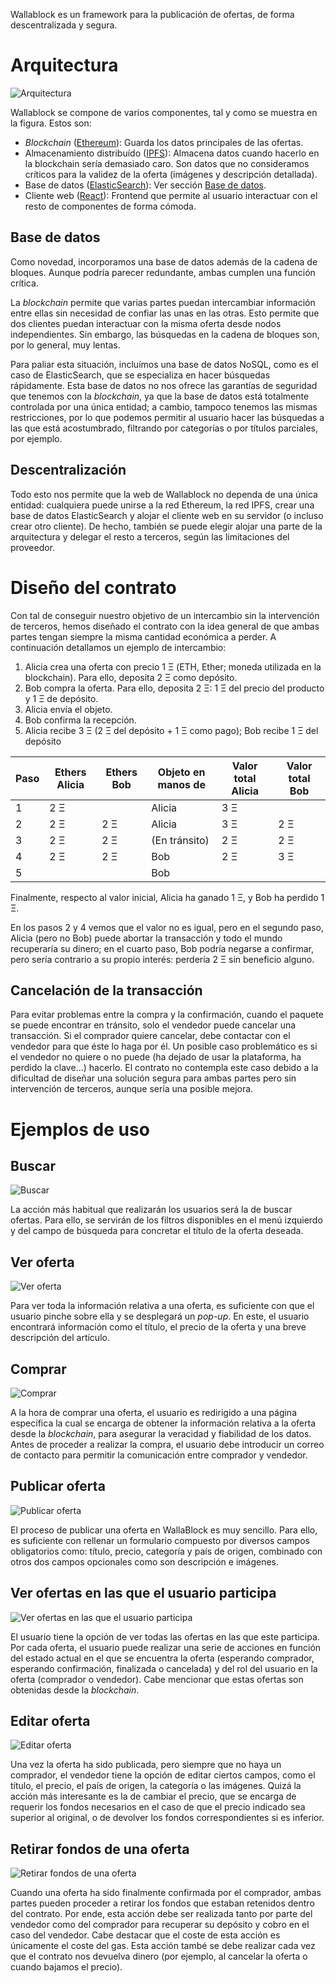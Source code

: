 Wallablock es un framework para la publicación de ofertas, de forma descentralizada y segura.

# Arquitectura

![Arquitectura]

Wallablock se compone de varios componentes, tal y como se muestra en la figura. Estos son:

* _Blockchain_ ([Ethereum]): Guarda los datos principales de las ofertas.
* Almacenamiento distribuído ([IPFS]):
  Almacena datos cuando hacerlo en la blockchain sería demasiado caro.
  Son datos que no consideramos críticos para la validez de la oferta (imágenes y descripción detallada).
* Base de datos ([ElasticSearch]): Ver sección [Base de datos](#base-de-datos).
* Cliente web ([React]): Frontend que permite al usuario interactuar con el resto de componentes de forma cómoda.

## Base de datos

Como novedad, incorporamos una base de datos además de la cadena de bloques. Aunque podría parecer redundante,
ambas cumplen una función crítica.

La _blockchain_ permite que varias partes puedan intercambiar información entre ellas sin necesidad de confiar
las unas en las otras. Esto permite que dos clientes puedan interactuar con la misma oferta desde nodos independientes.
Sin embargo, las búsquedas en la cadena de bloques son, por lo general, muy lentas.

Para paliar esta situación, incluímos una base de datos NoSQL, como es el caso de ElasticSearch, que se especializa
en hacer búsquedas rápidamente. Esta base de datos no nos ofrece las garantías de seguridad que tenemos con la _blockchain_,
ya que la base de datos está totalmente controlada por una única entidad; a cambio, tampoco tenemos las mismas restricciones,
por lo que podemos permitir al usuario hacer las búsquedas a las que está acostumbrado, filtrando por categorías
o por títulos parciales, por ejemplo.

## Descentralización

Todo esto nos permite que la web de Wallablock no dependa de una única entidad: cualquiera puede unirse a la red Ethereum, la red IPFS, crear una base de datos ElasticSearch y alojar el cliente web en su servidor (o incluso crear otro cliente). De hecho, también se puede elegir alojar una parte de la arquitectura y delegar el resto a terceros, según las limitaciones del proveedor.

# Diseño del contrato

Con tal de conseguir nuestro objetivo de un intercambio sin la intervención de terceros,
hemos diseñado el contrato con la idea general de que ambas partes tengan siempre la misma
cantidad económica a perder. A continuación detallamos un ejemplo de intercambio:

1. Alicia crea una oferta con precio 1 Ξ (ETH, Ether; moneda utilizada en la blockchain).
  Para ello, deposita 2 Ξ como depósito.
2. Bob compra la oferta. Para ello, deposita 2 Ξ: 1 Ξ del precio del producto y 1 Ξ de depósito.
3. Alicia envía el objeto.
4. Bob confirma la recepción.
5. Alicia recibe 3 Ξ (2 Ξ del depósito + 1 Ξ como pago);
  Bob recibe 1 Ξ del depósito

| Paso | Ethers Alicia | Ethers Bob | Objeto en manos de | Valor total Alicia | Valor total Bob |
|------|---------------|------------|--------------------|--------------------|-----------------|
| 1    | 2 Ξ           |            | Alicia             | 3 Ξ                |                 |
| 2    | 2 Ξ           | 2 Ξ        | Alicia             | 3 Ξ                | 2 Ξ             |
| 3    | 2 Ξ           | 2 Ξ        | (En tránsito)      | 2 Ξ                | 2 Ξ             |
| 4    | 2 Ξ           | 2 Ξ        | Bob                | 2 Ξ                | 3 Ξ             |
| 5    |               |            | Bob                |                    |                 |

Finalmente, respecto al valor inicial, Alicia ha ganado 1 Ξ, y Bob ha perdido 1 Ξ.

En los pasos 2 y 4 vemos que el valor no es igual, pero en el segundo paso, Alicia (pero no Bob)
puede abortar la transacción y todo el mundo recuperaría su dinero; en el cuarto paso,
Bob podría negarse a confirmar, pero sería contrario a su propio interés:
perdería 2 Ξ sin beneficio alguno.

## Cancelación de la transacción

Para evitar problemas entre la compra y la confirmación, cuando el paquete se puede encontrar en
tránsito, solo el vendedor puede cancelar una transacción. Si el comprador quiere cancelar,
debe contactar con el vendedor para que éste lo haga por él. Un posible caso problemático es
si el vendedor no quiere o no puede (ha dejado de usar la plataforma, ha perdido la clave...)
hacerlo. El contrato no contempla este caso debido a la dificultad de diseñar una solución
segura para ambas partes pero sin intervención de terceros, aunque sería una posible mejora.

# Ejemplos de uso

## Buscar

![Buscar]

La acción más habitual que realizarán los usuarios será la de buscar ofertas. Para ello,
se servirán de los filtros disponibles en el menú izquierdo y del campo de búsqueda
para concretar el título de la oferta deseada.

## Ver oferta

![Ver oferta]

Para ver toda la información relativa a una oferta, es suficiente con que el usuario
pinche sobre ella y se desplegará un _pop-up_. En este, el usuario encontrará información
como el título, el precio de la oferta y una breve descripción del artículo.

## Comprar

![Comprar]

A la hora de comprar una oferta, el usuario es redirigido a una página específica la cual
se encarga de obtener la información relativa a la oferta desde la _blockchain_, para
asegurar la veracidad y fiabilidad de los datos. Antes de proceder a realizar la compra,
el usuario debe introducir un correo de contacto para permitir la comunicación entre
comprador y vendedor.

## Publicar oferta

![Publicar oferta]

El proceso de publicar una oferta en WallaBlock es muy sencillo. Para ello, es suficiente
con rellenar un formulario compuesto por diversos campos obligatorios como: título,
precio, categoría y país de origen, combinado con otros dos campos opcionales como
son descripción e imágenes.

## Ver ofertas en las que el usuario participa

![Ver ofertas en las que el usuario participa][Ver ofertas propias]

El usuario tiene la opción de ver todas las ofertas en las que este participa. Por cada
oferta, el usuario puede realizar una serie de acciones en función del estado actual en
el que se encuentra la oferta (esperando comprador, esperando confirmación,
finalizada o cancelada) y del rol del usuario en la oferta (comprador o vendedor). Cabe
mencionar que estas ofertas son obtenidas desde la _blockchain_.

## Editar oferta

![Editar oferta]

Una vez la oferta ha sido publicada, pero siempre que no haya un comprador, el
vendedor tiene la opción de editar ciertos campos, como el título, el precio, el país de
origen, la categoría o las imágenes. Quizá la acción más interesante es la de cambiar el
precio, que se encarga de requerir los fondos necesarios en el caso de que el precio
indicado sea superior al original, o de devolver los fondos correspondientes si es
inferior.

## Retirar fondos de una oferta

![Retirar fondos de una oferta][Retirar fondos]

Cuando una oferta ha sido finalmente confirmada por el comprador, ambas partes
pueden proceder a retirar los fondos que estaban retenidos dentro del contrato. Por
ende, esta acción debe ser realizada tanto por parte del vendedor como del comprador
para recuperar su depósito y cobro en el caso del vendedor. Cabe destacar que el coste
de esta acción es únicamente el coste del gas. Esta acción també se debe realizar cada
vez que el contrato nos devuelva dinero (por ejemplo, al cancelar la oferta o cuando
bajamos el precio).

[Arquitectura]: Arquitectura.svg
[Buscar]: Buscar.png
[Ver oferta]: VerOferta.png
[Comprar]: Comprar.png
[Publicar oferta]: PublicarOferta.png
[Ver ofertas propias]: VerOfertasPropias.png
[Editar oferta]: EditarOferta.png
[Retirar fondos]: RetirarFondos.png

[Ethereum]: https://ethereum.org/
[IPFS]: https://ipfs.io/
[ElasticSearch]: https://www.elastic.co/
[React]: https://reactjs.org/
